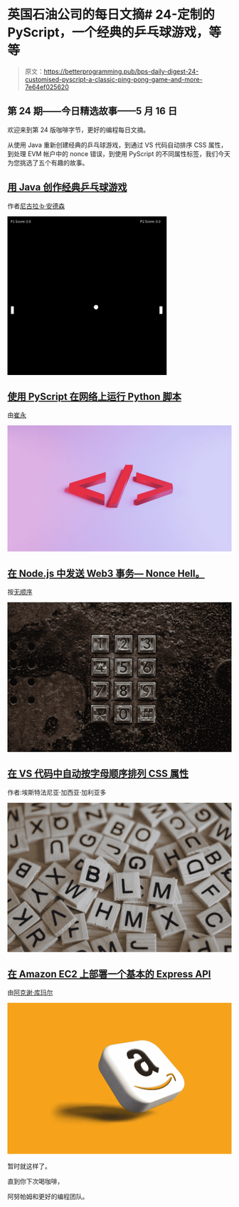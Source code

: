 # 英国石油公司的每日文摘# 24-定制的 PyScript，一个经典的乒乓球游戏，等等

> 原文：<https://betterprogramming.pub/bps-daily-digest-24-customised-pyscript-a-classic-ping-pong-game-and-more-7e64ef025620>

## 第 24 期——今日精选故事——5 月 16 日

欢迎来到第 24 版咖啡字节，更好的编程每日文摘。

从使用 Java 重新创建经典的乒乓球游戏，到通过 VS 代码自动排序 CSS 属性，到处理 EVM 帐户中的 nonce 错误，到使用 PyScript 的不同属性标签，我们今天为您挑选了五个有趣的故事。

## [用 Java 创作经典乒乓球游戏](/create-the-classic-ping-pong-game-3aea1f7b16e6)

作者[尼古拉·b·安德森](https://medium.com/u/188a6546660a?source=post_page-----7e64ef025620--------------------------------)

[![](img/ca0fb573ce8d8133f04a44b17ebd856d.png)](https://betterprogramming.pub/create-the-classic-ping-pong-game-3aea1f7b16e6)

## [使用 PyScript 在网络上运行 Python 脚本](/running-python-script-on-the-web-using-pyscript-the-next-big-thing-8ace9543d75)

由[崔永](https://medium.com/u/88ff1e2545d0?source=post_page-----7e64ef025620--------------------------------)

[![](img/419c02f0af657db87b0c746b43f5350b.png)](https://betterprogramming.pub/running-python-script-on-the-web-using-pyscript-the-next-big-thing-8ace9543d75)

## [在 Node.js 中发送 Web3 事务— Nonce Hell。](/sending-web3-transactions-in-node-js-nonce-hell-f3ba82edbf3d)

按[无顺序](https://medium.com/u/23306ed76441?source=post_page-----7e64ef025620--------------------------------)

[![](img/8e84c29de374536865dc05173251a6a1.png)](https://betterprogramming.pub/sending-web3-transactions-in-node-js-nonce-hell-f3ba82edbf3d)

## [在 VS 代码中自动按字母顺序排列 CSS 属性](/automatically-order-css-properties-alphabetically-in-vs-code-ec52392e5237)

作者:埃斯特法尼亚·加西亚·加利亚多

[![](img/c9437008d4740443f9249402c4db2e75.png)](https://betterprogramming.pub/automatically-order-css-properties-alphabetically-in-vs-code-ec52392e5237)

## [在 Amazon EC2 上部署一个基本的 Express API](/deploying-a-basic-express-api-on-amazon-ec2-eea0b54a825)

由[阿克谢·库玛尔](https://medium.com/u/cb3118e5eb15?source=post_page-----7e64ef025620--------------------------------)

![](img/7e3df9ee8e3507517cf3dd7415f3b78c.png)

暂时就这样了。

直到你下次喝咖啡，

阿努帕姆和更好的编程团队。